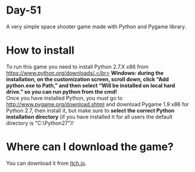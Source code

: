 # Day-51
A very simple space shooter game made with Python and Pygame library.

# How to install
To run this game you need to install Python 2.7.X x86 from https://www.python.org/downloads/.</br>
<b>Windows: during the installation, on the customization screen, scroll down, click “Add python.exe to Path,” and then select “Will be installed on local hard drive.” so you can run python from the cmd!</b></br>
Once you have installed Python, you must go to http://www.pygame.org/download.shtml and download Pygame 1.9 x86 for Python 2.7, then install it, but make sure to <b>select the correct Python installation directory</b> (if you have installed it for all users the default directory is "C:\Python27")!

# Where can I download the game?
You can download it from [Itch.io](https://acevgam3.itch.io/day-51).
